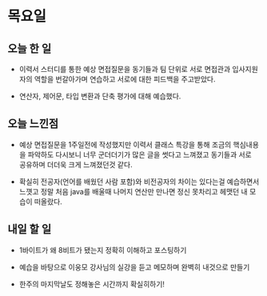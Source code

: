# 목요일

## 오늘 한 일
- 이력서 스터디를 통한 예상 면접질문을 동기들과 팀 단위로 서로 면접관과 입사지원자의 역할을 번갈아가며 연습하고 서로에 대한 피드백을 주고받았다.

- 연산자, 제어문, 타입 변환과 단축 평가에 대해 예습했다.

## 오늘 느낀점
- 예상 면접질문을 1주일전에 작성했지만 이력서 클래스 특강을 통해 조금의 핵심내용을 파악하도 다시보니 너무 군더더기가 많은 글을 썻다고 느껴졌고 동기들과 서로 공유하며 더더욱 크게 느껴졌던것 같다.

- 확실히 전공자(언어를 배웠던 사람 포함)와 비전공자의 차이는 있다는걸 예습하면서 느꼇고 정말 처음 java를 배울때 나머지 연산만 만나면 정신 못차리고 헤맷던 내 모습이 떠올랐다.

## 내일 할 일
- 1바이트가 왜 8비트가 됐는지 정확히 이해하고 포스팅하기

- 예습을 바탕으로 이웅모 강사님의 실강을 듣고 메모하며 완벽히 내것으로 만들기

- 한주의 마지막날도 정해놓은 시간까지 확실히하기!
